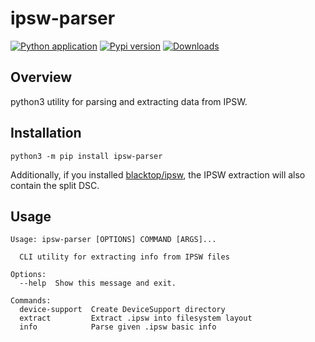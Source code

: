 # ipsw-parser

[![Python application](https://github.com/doronz88/ipsw_parser/workflows/Python%20application/badge.svg)](https://github.com/doronz88/ipsw_parser/actions/workflows/python-app.yml "Python application action")
[![Pypi version](https://img.shields.io/pypi/v/ipsw_parser.svg)](https://pypi.org/project/ipsw_parser/ "PyPi package")
[![Downloads](https://static.pepy.tech/personalized-badge/ipsw_parser?period=total&units=none&left_color=grey&right_color=blue&left_text=Downloads)](https://pepy.tech/project/ipsw_parser)

## Overview

python3 utility for parsing and extracting data from IPSW.

## Installation

```shell
python3 -m pip install ipsw-parser
```

Additionally, if you installed [blacktop/ipsw](https://github.com/blacktop/ipsw), the IPSW extraction will also contain
the split DSC.

## Usage

```
Usage: ipsw-parser [OPTIONS] COMMAND [ARGS]...

  CLI utility for extracting info from IPSW files

Options:
  --help  Show this message and exit.

Commands:
  device-support  Create DeviceSupport directory
  extract         Extract .ipsw into filesystem layout
  info            Parse given .ipsw basic info
```
